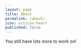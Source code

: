 ```yaml
---
layout: page
title: About
permalink: /about/
icon: octicon-heart
published: false
---
```


You still have lots more to work on!
